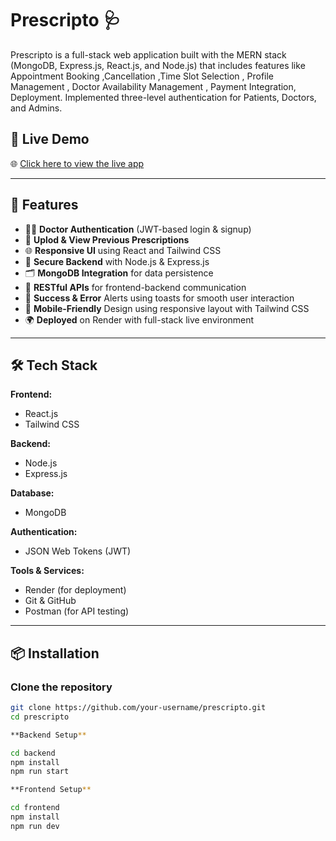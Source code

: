 # Prescripto 🩺

Prescripto is a full-stack web application built with the MERN stack (MongoDB, Express.js, React.js, and Node.js) that includes features like Appointment Booking
,Cancellation ,Time Slot Selection , Profile Management , Doctor Availability Management , Payment
Integration, Deployment. Implemented three-level authentication for Patients, Doctors, and Admins.

## 🔗 Live Demo

🌐 [Click here to view the live app](https://prescripto-frontend-e6hz.onrender.com/)

---

## 🚀 Features

- 👨‍⚕️ **Doctor Authentication** (JWT-based login & signup)
- 📂 **Uplod & View  Previous Prescriptions**
- 🌐 **Responsive UI** using React and Tailwind CSS
- 🔐 **Secure Backend** with Node.js & Express.js
- 🗂️ **MongoDB Integration** for data persistence
- 📡 **RESTful APIs** for frontend-backend communication
- 💬 **Success & Error** Alerts using toasts for smooth user interaction
- 📱 **Mobile-Friendly** Design using responsive layout with Tailwind CSS
- 🌍 **Deployed** on Render with full-stack live environment
---

## 🛠️ Tech Stack

**Frontend:**
- React.js
- Tailwind CSS

**Backend:**
- Node.js
- Express.js

**Database:**
- MongoDB

**Authentication:**
- JSON Web Tokens (JWT)

**Tools & Services:**
- Render (for deployment)
- Git & GitHub
- Postman (for API testing)

---

## 📦 Installation

### Clone the repository

```bash
git clone https://github.com/your-username/prescripto.git
cd prescripto

**Backend Setup**

cd backend
npm install
npm run start

**Frontend Setup**

cd frontend
npm install
npm run dev

